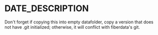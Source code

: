 DATE_DESCRIPTION
================

Don't forget if copying this into empty datafolder, copy a version that does not have .git initialized; otherwise, it will conflict with fiberdata's git.
